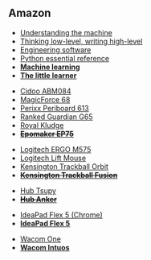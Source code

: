 ## Amazon

- [Understanding the machine](https://www.amazon.it/Write-Great-Code-Randall-Hyde/dp/171850036X/ref=sr_1_1?__mk_it_IT=%C3%85M%C3%85%C5%BD%C3%95%C3%91&crid=2PSXJ1GGEGJV7&keywords=write+great+code&qid=1677839012&s=books&sprefix=write+great+code%2Cstripbooks%2C98&sr=1-1)
- [Thinking low-level, writing high-level](https://www.amazon.it/Write-Great-Code-Low-level-High-level/dp/1718500386/ref=sr_1_2?__mk_it_IT=%C3%85M%C3%85%C5%BD%C3%95%C3%91&crid=10HW96B3GC6EO&keywords=write+great+code&qid=1677839982&s=books&sprefix=write+great+code%2Cstripbooks%2C95&sr=1-2)
- [Engineering software](https://www.amazon.it/Write-Great-Code-Randall-Hyde/dp/1593279795/ref=sr_1_3?__mk_it_IT=%C3%85M%C3%85%C5%BD%C3%95%C3%91&crid=2PSXJ1GGEGJV7&keywords=write+great+code&qid=1677839012&s=books&sprefix=write+great+code%2Cstripbooks%2C98&sr=1-3)
- [Python essential reference](https://www.amazon.it/Python-Essential-Reference-DavidBeazley/dp/0134173279/ref=sr_1_1?__mk_it_IT=%C3%85M%C3%85%C5%BD%C3%95%C3%91&crid=28E9HCDIMSZ1G&keywords=Python+Distilled&qid=1676252918&sprefix=python+distilled%2Caps%2C163&sr=8-1)
- [**Machine learning**](https://www.amazon.it/Machine-Learning-Applied-Mathematics-Introduction/dp/1916081606/ref=sr_1_79?keywords=machine+learning&qid=1677837364&s=books&sr=1-79)
- [**The little learner**](https://www.amazon.it/Little-Learner-Straight-Line-Learning/dp/026254637X/ref=tmm_pap_swatch_0?_encoding=UTF8&qid=1672737554&sr=8-2)

<!-- -->

- [Cidoo ABM084](https://www.amazon.it/EPOMAKER-ABM084-Meccanica-Sostituibile-Copritasti/dp/B0BD6X4N8K/ref=sr_1_1_sspa?__mk_it_IT=%C3%85M%C3%85%C5%BD%C3%95%C3%91&crid=3RUQ9C2INZ31L&keywords=epomaker+cidoo+abm084&qid=1677362350&sprefix=epomaker+cidoo+abm084%2Caps%2C128&sr=8-1-spons&sp_csd=d2lkZ2V0TmFtZT1zcF9hdGY&psc=1)
- [MagicForce 68](https://www.amazon.it/Meccanica-Retroilluminato-Mechanical-Magicforce-Qisan/dp/B01E6RFLS8/ref=sr_1_105?__mk_it_IT=%C3%85M%C3%85%C5%BD%C3%95%C3%91&crid=5KILWIADG8FS&keywords=mechanical%2Bkeyboard&qid=1677441206&s=electronics&sprefix=mechanichal%2Bkeyboard%2Celectronics%2C100&sr=1-105&th=1)
- [Perixx Periboard 613](https://www.amazon.it/Perixx-PERIBOARD-613W-Tastiera-Ergonomica-Bluetooth/dp/B0987BFK45/ref=sr_1_3?__mk_it_IT=%C3%85M%C3%85%C5%BD%C3%95%C3%91&crid=1X06D9O4T9ZY3&keywords=Perixx+PERIBOARD-613&qid=1677679427&sprefix=perixx+periboard-613%2Caps%2C113&sr=8-3)
- [Ranked Guardian G65](https://www.amazon.it/Ranked-Guardian-65-Alluminio-US/dp/B09YY673F4?ref_=ast_sto_dp&th=1)
- [Royal Kludge](https://www.amazon.it/ROYAL-KLUDGE-collegabile-interruttore-hot-swappable/dp/B098Q6SHS8/ref=sr_1_1?__mk_it_IT=%C3%85M%C3%85%C5%BD%C3%95%C3%91&crid=2XWTL3OW2UZ4Z&keywords=royal%2Bkludge%2Brk84&qid=1677696148&sprefix=royal%2Bkludge%2Brk84%2Caps%2C106&sr=8-1&th=1)
- <s>[**Epomaker EP75**](https://www.amazon.it/EPOMAKER-Tastiera-meccanica-Swappable-retroilluminazione/dp/B0BHZBGMR9/ref=sr_1_5?crid=1MKBCQFS0RL55&keywords=epomaker%2Bep84&qid=1677696696&sprefix=EPOMAKER%2Caps%2C127&sr=8-5&th=1)</s>

<!-- -->

- [Logitech ERGO M575](https://www.amazon.it/Logitech-ERGO-Mouse-Trackball-Wireless/dp/B07W6HKMCN/ref=d_pd_vtp_sccl_4_2/262-4809062-9572655?pd_rd_w=SuCda&content-id=amzn1.sym.dddd9fbe-754e-4786-bccf-1f34e74ca4ab&pf_rd_p=dddd9fbe-754e-4786-bccf-1f34e74ca4ab&pf_rd_r=15P5D5W6H4M0E8XBK5EA&pd_rd_wg=Mo8ih&pd_rd_r=bbe4a8e4-3db2-4014-b320-1c61aff82a86&pd_rd_i=B07W6HKMCN&psc=1)
- [Logitech Lift Mouse](https://www.amazon.it/Logitech-Ergonomico-Ricevitore-Silenziosi-Compatibile/dp/B07W5JKHFR/ref=sr_1_11?__mk_it_IT=%C3%85M%C3%85%C5%BD%C3%95%C3%91&crid=1OLATMEH1BN5Q&keywords=vertical%2Bmouse&qid=1677750403&sprefix=vertical%2Bmouse%2Caps%2C105&sr=8-11&th=1)
- [Kensington Trackball Orbit](https://www.amazon.it/Kensington-Scorrimento-Ambidestro-Tracciamento-K72500WW/dp/B07YVMLSHS/ref=sr_1_12?__mk_it_IT=%C3%85M%C3%85%C5%BD%C3%95%C3%91&crid=1EUG3LN20VIX6&keywords=logitech%2Btrackball&qid=1677749336&sprefix=logitech%2Btrackball%2Caps%2C114&sr=8-12&th=1)
- <s>[**Kensington Trackball Fusion**](https://www.amazon.it/Kensington-Scorrimento-Ambidestro-Tracciamento-K72500WW/dp/B08D356XB6/ref=sr_1_12?__mk_it_IT=%C3%85M%C3%85%C5%BD%C3%95%C3%91&crid=1EUG3LN20VIX6&keywords=logitech%2Btrackball&qid=1677749336&sprefix=logitech%2Btrackball%2Caps%2C114&sr=8-12&th=1)</s>

<!-- -->

- [Hub Tsupy](https://www.amazon.it/TSUPY-Adattatore-Ultrasottile-Estensione-chiavette/dp/B08VF17MSF/ref=psdc_460078031_t2_B07V4KRGTM?th=1)
- <s>[**Hub Anker**](https://www.amazon.it/Anker-sottile-MacBook-notebook-chiavette/dp/B07L32B9C2/ref=psdc_460078031_t3_B08KXNDTPV?th=1)</s>

<!-- -->

- [IdeaPad Flex 5 (Chrome)](https://www.amazon.it/Lenovo-IdeaPad-Chrome-Notebook-Display/dp/B0BSVF5GJH/ref=sr_1_4?__mk_it_IT=%C3%85M%C3%85%C5%BD%C3%95%C3%91&crid=22BJRU1RFHY5J&keywords=Lenovo+IdeaPad+Flex+5&qid=1677737772&s=pc&sprefix=lenovo+ideapad+flex+5%2Ccomputers%2C99&sr=1-4)
- [**IdeaPad Flex 5**](https://www.amazon.it/dp/B0B42WXY1T/ref=twister_B0BSKP8T3W?_encoding=UTF8&th=1)

<!-- -->

- [Wacom One](https://www.amazon.it/Wacom-Tavoletta-Sensibile-Pressione-Compatibile/dp/B07HFGCP63/ref=sr_1_1?crid=PE0P9PLRCEDS&keywords=one+by+wacom&qid=1677797512&sprefix=one+by+%2Caps%2C114&sr=8-1)
- [**Wacom Intuos**](https://www.amazon.it/Wacom-CTL-4100WLK-S-Tavoletta-Bluetooth-Digitale/dp/B079JCPJSZ/ref=sr_1_16?crid=PE0P9PLRCEDS&keywords=one%2Bby%2Bwacom&qid=1677797512&sprefix=one%2Bby%2B%2Caps%2C114&sr=8-16&th=1)
